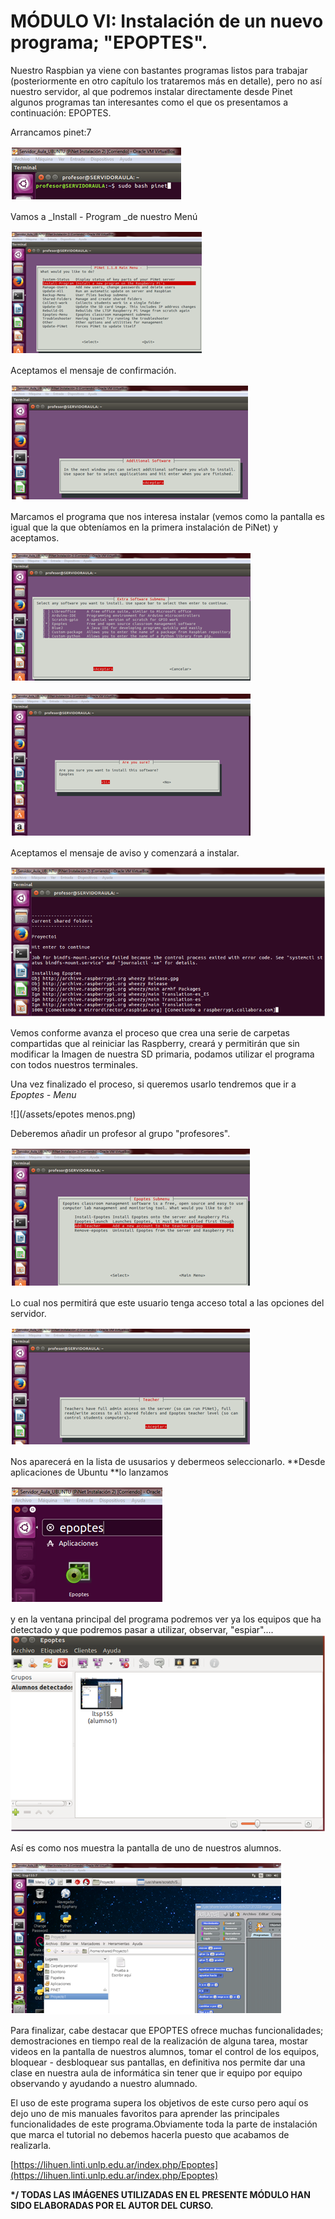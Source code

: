 # MÓDULO VI: Instalación de un nuevo programa; "EPOPTES".

Nuestro Raspbian ya viene con bastantes programas listos para trabajar \(posteriormente en otro capítulo los trataremos más en detalle\), pero no así nuestro servidor, al que podremos instalar directamente desde Pinet algunos programas tan interesantes como el que os presentamos a continuación: EPOPTES.

Arrancamos pinet:7

![](/assets/arranca.png)

Vamos a \_Install - Program \_de nuestro Menú

![](/assets/install.png)

Aceptamos el mensaje de confirmación.

![](/assets/asdfzx.png)

Marcamos el programa que nos interesa instalar \(vemos como la pantalla es igual que la que obteníamos en la primera instalación de PiNet\) y aceptamos.

![](/assets/epot.png)

![](/assets/sure.png)

Aceptamos el mensaje de aviso y comenzará a instalar.

![](/assets/asdfxcv.png)

Vemos conforme avanza el proceso que crea una serie de carpetas compartidas que al reiniciar las Raspberry, creará y permitirán que sin modificar la Imagen de nuestra SD primaria, podamos utilizar el programa con todos nuestros terminales.

Una vez finalizado el proceso, si queremos usarlo tendremos que ir a _Epoptes - Menu_

![](/assets/epotes menos.png)

Deberemos añadir un profesor al grupo "profesores".

![](/assets/prof.png)

Lo cual nos permitirá que este usuario tenga acceso total a las opciones del servidor.

![](/assets/acc.png)

Nos aparecerá en la lista de ususarios y debermeos seleccionarlo. **Desde aplicaciones de Ubuntu **lo lanzamos

![](/assets/iconepop.png)

y en la ventana principal del programa podremos ver ya los equipos que ha detectado y que podremos pasar a utilizar, observar, "espiar"....![](/assets/verfsdf.png)

Así es como nos muestra la pantalla de uno de nuestros alumnos.

![](/assets/aluepo.png)

Para finalizar, cabe destacar que EPOPTES ofrece muchas funcionalidades; demostraciones en tiempo real de la realización de alguna tarea, mostar videos en la pantalla de nuestros alumnos, tomar el control de los equipos, bloquear - desbloquear sus pantallas, en definitiva nos permite dar una clase en nuestra aula de informática sin tener que ir equipo por equipo observando y ayudando a nuestro alumnado.

El uso de este programa supera los objetivos de este curso pero aquí os dejo uno de mis manuales favoritos para aprender las principales funcionalidades de este programa.Obviamente toda la parte de instalación que marca el tutorial no debemos hacerla puesto que acabamos de realizarla.

[https://lihuen.linti.unlp.edu.ar/index.php/Epoptes](https://lihuen.linti.unlp.edu.ar/index.php/Epoptes)

**\*/ TODAS LAS IMÁGENES UTILIZADAS EN EL PRESENTE MÓDULO HAN SIDO ELABORADAS POR EL AUTOR DEL CURSO.**

